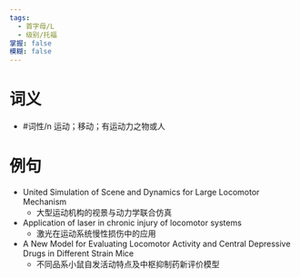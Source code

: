 ```yaml
---
tags:
  - 首字母/L
  - 级别/托福
掌握: false
模糊: false
---
```

# 词义
- #词性/n  运动；移动；有运动力之物或人
# 例句
- United Simulation of Scene and Dynamics for Large Locomotor Mechanism
	- 大型运动机构的视景与动力学联合仿真
- Application of laser in chronic injury of locomotor systems
	- 激光在运动系统慢性损伤中的应用
- A New Model for Evaluating Locomotor Activity and Central Depressive Drugs in Different Strain Mice
	- 不同品系小鼠自发活动特点及中枢抑制药新评价模型
